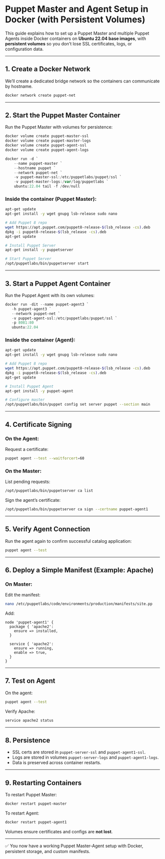 # Puppet Master and Agent Setup in Docker (with Persistent Volumes)

This guide explains how to set up a Puppet Master and multiple Puppet Agents inside Docker containers on **Ubuntu 22.04 base images**, with **persistent volumes** so you don’t lose SSL certificates, logs, or configuration data.

---

## 1. Create a Docker Network
We’ll create a dedicated bridge network so the containers can communicate by hostname.

```powershell
docker network create puppet-net
```

---

## 2. Start the Puppet Master Container

Run the Puppet Master with volumes for persistence:

```powershell
docker volume create puppet-master-ssl
docker volume create puppet-master-logs
docker volume create puppet-agent-ssl
docker volume create puppet-agent-logs
```

```powershell
docker run -d `
    --name puppet-master `
    --hostname puppet `
    --network puppet-net `
    -v puppet-master-ssl:/etc/puppetlabs/puppet/ssl `
    -v puppet-master-logs:/var/log/puppetlabs `
    ubuntu:22.04 tail -f /dev/null
```

### Inside the container (Puppet Master):
```bash
apt-get update
apt-get install -y wget gnupg lsb-release sudo nano

# Add Puppet 8 repo
wget https://apt.puppet.com/puppet8-release-$(lsb_release -cs).deb
dpkg -i puppet8-release-$(lsb_release -cs).deb
apt-get update

# Install Puppet Server
apt-get install -y puppetserver

# Start Puppet Server
/opt/puppetlabs/bin/puppetserver start
```

---

## 3. Start a Puppet Agent Container

Run the Puppet Agent with its own volumes:

```powershell
docker run -dit --name puppet-agent3 `
   -h puppet-agent3 `
   --network puppet-net `
   -v puppet-agent-ssl:/etc/puppetlabs/puppet/ssl `
   -p 8081:80 `
   ubuntu:22.04
```

### Inside the container (Agent):
```bash
apt-get update
apt-get install -y wget gnupg lsb-release sudo nano

# Add Puppet 8 repo
wget https://apt.puppet.com/puppet8-release-$(lsb_release -cs).deb
dpkg -i puppet8-release-$(lsb_release -cs).deb
apt-get update

# Install Puppet Agent
apt-get install -y puppet-agent

# Configure master
/opt/puppetlabs/bin/puppet config set server puppet --section main
```

---

## 4. Certificate Signing

### On the Agent:
Request a certificate:
```bash
puppet agent --test --waitforcert=60
```

### On the Master:
List pending requests:
```bash
/opt/puppetlabs/bin/puppetserver ca list
```

Sign the agent’s certificate:
```bash
/opt/puppetlabs/bin/puppetserver ca sign --certname puppet-agent1
```

---

## 5. Verify Agent Connection

Run the agent again to confirm successful catalog application:
```bash
puppet agent --test
```

---

## 6. Deploy a Simple Manifest (Example: Apache)

### On Master:
Edit the manifest:
```bash
nano /etc/puppetlabs/code/environments/production/manifests/site.pp
```

Add:
```puppet
node 'puppet-agent1' {
  package { 'apache2':
    ensure => installed,
  }

  service { 'apache2':
    ensure => running,
    enable => true,
  }
}
```

---

## 7. Test on Agent

On the agent:
```bash
puppet agent --test
```

Verify Apache:
```bash
service apache2 status
```

---

## 8. Persistence

- SSL certs are stored in `puppet-server-ssl` and `puppet-agent1-ssl`.
- Logs are stored in volumes `puppet-server-logs` and `puppet-agent1-logs`.
- Data is preserved across container restarts.

---

## 9. Restarting Containers

To restart Puppet Master:
```powershell
docker restart puppet-master
```

To restart Agent:
```powershell
docker restart puppet-agent1
```

Volumes ensure certificates and configs are **not lost**.

---

✅ You now have a working Puppet Master-Agent setup with Docker, persistent storage, and custom manifests.
